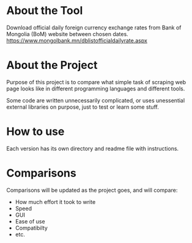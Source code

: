 # About the Tool
Download official daily foreign currency exchange rates from Bank of Mongolia (BoM) website between chosen dates. https://www.mongolbank.mn/dblistofficialdailyrate.aspx

# About the Project
Purpose of this project is to compare what simple task of scraping web page looks like in different programming languages and different tools.

Some code are written unnecessarily complicated, or uses unessential external libraries on purpose, just to test or learn some stuff.

# How to use
Each version has its own directory and readme file with instructions.

# Comparisons
Comparisons will be updated as the project goes, and will compare:
- How much effort it took to write
- Speed
- GUI
- Ease of use
- Compatibilty
- etc.